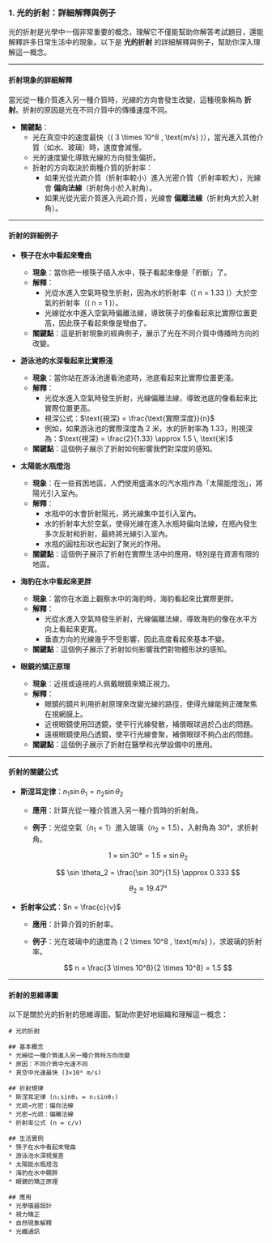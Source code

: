 ### 1. 光的折射：詳細解釋與例子

光的折射是光學中一個非常重要的概念，理解它不僅能幫助你解答考試題目，還能解釋許多日常生活中的現象。以下是 **光的折射** 的詳細解釋與例子，幫助你深入理解這一概念。

---

#### **折射現象的詳細解釋**

當光從一種介質進入另一種介質時，光線的方向會發生改變，這種現象稱為 **折射**。折射的原因是光在不同介質中的傳播速度不同。  

- **關鍵點**：  
    - 光在真空中的速度最快（\( 3 \times 10^8 \, \text{m/s} \)），當光進入其他介質（如水、玻璃）時，速度會減慢。  
    - 光的速度變化導致光線的方向發生偏折。  
    - 折射的方向取決於兩種介質的折射率：  
        - 如果光從光疏介質（折射率較小）進入光密介質（折射率較大），光線會 **偏向法線**（折射角小於入射角）。  
        - 如果光從光密介質進入光疏介質，光線會 **偏離法線**（折射角大於入射角）。

---

#### **折射的詳細例子**

- **筷子在水中看起來彎曲** 
    - **現象**：當你把一根筷子插入水中，筷子看起來像是「折斷」了。  
    - **解釋**：  
        - 光從水進入空氣時發生折射，因為水的折射率（\( n = 1.33 \)）大於空氣的折射率（\( n = 1 \)）。  
        - 光線從水中進入空氣時偏離法線，導致筷子的像看起來比實際位置更高，因此筷子看起來像是彎曲了。  
    - **關鍵點**：這是折射現象的經典例子，展示了光在不同介質中傳播時方向的改變。

- **游泳池的水深看起來比實際淺**  
    - **現象**：當你站在游泳池邊看池底時，池底看起來比實際位置更淺。  
    - **解釋**：  
        - 光從水進入空氣時發生折射，光線偏離法線，導致池底的像看起來比實際位置更高。  
        - 視深公式：$\text{視深} = \frac{\text{實際深度}}{n}$  
        - 例如，如果游泳池的實際深度為 2 米，水的折射率為 1.33，則視深為：$\text{視深} = \frac{2}{1.33} \approx 1.5 \, \text{米}$  
    - **關鍵點**：這個例子展示了折射如何影響我們對深度的感知。

- **太陽能水瓶燈泡**  
    - **現象**：在一些貧困地區，人們使用盛滿水的汽水瓶作為「太陽能燈泡」，將陽光引入室內。  
    - **解釋**：  
        - 水瓶中的水會折射陽光，將光線集中並引入室內。  
        - 水的折射率大於空氣，使得光線在進入水瓶時偏向法線，在瓶內發生多次反射和折射，最終將光線引入室內。  
        - 水瓶的圓柱形狀也起到了聚光的作用。
    - **關鍵點**：這個例子展示了折射在實際生活中的應用，特別是在資源有限的地區。

- **海豹在水中看起來更胖**  
    - **現象**：當你在水面上觀察水中的海豹時，海豹看起來比實際更胖。  
    - **解釋**：  
        - 光從水進入空氣時發生折射，光線偏離法線，導致海豹的像在水平方向上看起來更寬。  
        - 垂直方向的光線幾乎不受影響，因此高度看起來基本不變。
    - **關鍵點**：這個例子展示了折射如何影響我們對物體形狀的感知。

- **眼鏡的矯正原理**  
    - **現象**：近視或遠視的人佩戴眼鏡來矯正視力。  
    - **解釋**：  
        - 眼鏡的鏡片利用折射原理來改變光線的路徑，使得光線能夠正確聚焦在視網膜上。  
        - 近視眼鏡使用凹透鏡，使平行光線發散，補償眼球過於凸出的問題。
        - 遠視眼鏡使用凸透鏡，使平行光線會聚，補償眼球不夠凸出的問題。
    - **關鍵點**：這個例子展示了折射在醫學和光學設備中的應用。

---

#### **折射的關鍵公式**

- **斯涅耳定律**：$n_1 \sin \theta_1 = n_2 \sin \theta_2$ 
    - **應用**：計算光從一種介質進入另一種介質時的折射角。  
    - **例子**：光從空氣（$n_1 = 1$）進入玻璃（$n_2 = 1.5$），入射角為 30°，求折射角。  
    
        $$
        1 \times \sin 30° = 1.5 \times \sin \theta_2
        $$

        $$
        \sin \theta_2 = \frac{\sin 30°}{1.5} \approx 0.333
        $$

        $$\theta_2 \approx 19.47°$$

- **折射率公式**：$n = \frac{c}{v}$  
    - **應用**：計算介質的折射率。  
    - **例子**：光在玻璃中的速度為 \( 2 \times 10^8 \, \text{m/s} \)，求玻璃的折射率。  

        $$
        n = \frac{3 \times 10^8}{2 \times 10^8} = 1.5
        $$

---

#### **折射的思維導圖**

以下是關於光的折射的思維導圖，幫助你更好地組織和理解這一概念：


```markmap
# 光的折射

## 基本概念
* 光線從一種介質進入另一種介質時方向改變
* 原因：不同介質中光速不同
* 真空中光速最快 (3×10⁸ m/s)

## 折射規律
* 斯涅耳定律 (n₁sinθ₁ = n₂sinθ₂)
* 光疏→光密：偏向法線
* 光密→光疏：偏離法線
* 折射率公式 (n = c/v)

## 生活實例
* 筷子在水中看起來彎曲
* 游泳池水深視覺差
* 太陽能水瓶燈泡
* 海豹在水中顯胖
* 眼鏡的矯正原理

## 應用
* 光學儀器設計
* 視力矯正
* 自然現象解釋
* 光纖通訊
```